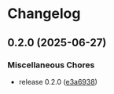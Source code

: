 # Changelog

## 0.2.0 (2025-06-27)


### Miscellaneous Chores

* release 0.2.0 ([e3a6938](https://github.com/evoquant/ncbi_asm_summary/commit/e3a693876fab9d337cd79f307b10a612f8702582))
